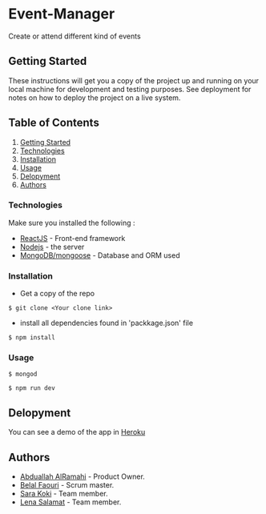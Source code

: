 # Event-Manager
Create or attend different kind of events

## Getting Started
These instructions will get you a copy of the project up and running on your local machine for development and testing purposes. See deployment for notes on how to deploy the project on a live system.

## Table of Contents

1. [Getting Started](#getting-started)
1. [Technologies](#technologies)
1. [Installation](#installation)
1. [Usage](#usage)
1. [Delopyment](#delopyment)
1. [Authors](#authors)

### Technologies

Make sure you installed the following :

- [ReactJS](https://reactjs.org) - Front-end framework
- [Nodejs](https://nodejs.org/) - the server
- [MongoDB/mongoose](https://docs.mongodb.com/) - Database and ORM used

### Installation

- Get a copy of the repo
```
$ git clone <Your clone link>
```
- install all dependencies found in 'packkage.json' file
```
$ npm install
```

### Usage

```
$ mongod
```
```
$ npm run dev
```

## Delopyment
You can see a demo of the app in [Heroku](http://guarded-reaches-36133.herokuapp.com/)

## Authors
- [Abduallah AlRamahi](https://github.com/abdallahalramahi) - Product Owner.
- [Belal Faouri](https://github.com/BelalFaouri) - Scrum master.
- [Sara Koki](https://github.com/Sarakoki) - Team member.
- [Lena Salamat](https://github.com/lenaSalamat) - Team member.
